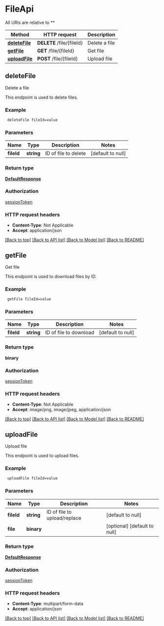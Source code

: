 # FileApi

All URIs are relative to **

Method | HTTP request | Description
------------- | ------------- | -------------
[**deleteFile**](FileApi.md#deleteFile) | **DELETE** /file/{fileId} | Delete a file
[**getFile**](FileApi.md#getFile) | **GET** /file/{fileId} | Get file
[**uploadFile**](FileApi.md#uploadFile) | **POST** /file/{fileId} | Upload file



## deleteFile

Delete a file

This endpoint is used to delete files.

### Example

```bash
 deleteFile fileId=value
```

### Parameters


Name | Type | Description  | Notes
------------- | ------------- | ------------- | -------------
 **fileId** | **string** | ID of file to delete | [default to null]

### Return type

[**DefaultResponse**](DefaultResponse.md)

### Authorization

[sessionToken](../README.md#sessionToken)

### HTTP request headers

- **Content-Type**: Not Applicable
- **Accept**: application/json

[[Back to top]](#) [[Back to API list]](../README.md#documentation-for-api-endpoints) [[Back to Model list]](../README.md#documentation-for-models) [[Back to README]](../README.md)


## getFile

Get file

This endpoint is used to download files by ID.

### Example

```bash
 getFile fileId=value
```

### Parameters


Name | Type | Description  | Notes
------------- | ------------- | ------------- | -------------
 **fileId** | **string** | ID of file to download | [default to null]

### Return type

**binary**

### Authorization

[sessionToken](../README.md#sessionToken)

### HTTP request headers

- **Content-Type**: Not Applicable
- **Accept**: image/png, image/jpeg, application/json

[[Back to top]](#) [[Back to API list]](../README.md#documentation-for-api-endpoints) [[Back to Model list]](../README.md#documentation-for-models) [[Back to README]](../README.md)


## uploadFile

Upload file

This endpoint is used to upload files.

### Example

```bash
 uploadFile fileId=value
```

### Parameters


Name | Type | Description  | Notes
------------- | ------------- | ------------- | -------------
 **fileId** | **string** | ID of file to upload/replace | [default to null]
 **file** | **binary** |  | [optional] [default to null]

### Return type

[**DefaultResponse**](DefaultResponse.md)

### Authorization

[sessionToken](../README.md#sessionToken)

### HTTP request headers

- **Content-Type**: multipart/form-data
- **Accept**: application/json

[[Back to top]](#) [[Back to API list]](../README.md#documentation-for-api-endpoints) [[Back to Model list]](../README.md#documentation-for-models) [[Back to README]](../README.md)

